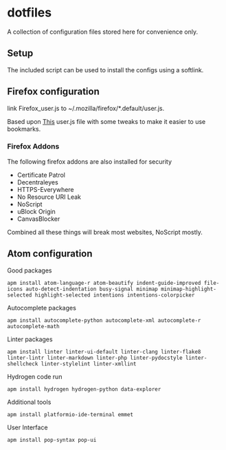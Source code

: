 # dotfiles

A collection of configuration files stored here for convenience only.

## Setup

The included script can be used to install the configs using a softlink.

## Firefox configuration

link Firefox_user.js to ~/.mozilla/firefox/\*.default/user.js.

Based upon [This](https://github.com/pyllyukko/user.js) user.js file
with some tweaks to make it easier to use bookmarks.

### Firefox Addons

The following firefox addons are also installed for security

- Certificate Patrol
- Decentraleyes
- HTTPS-Everywhere
- No Resource URI Leak
- NoScript
- uBlock Origin
- CanvasBlocker

Combined all these things will break most websites, NoScript mostly.

## Atom configuration

Good packages

    apm install atom-language-r atom-beautify indent-guide-improved file-icons auto-detect-indentation busy-signal minimap minimap-highlight-selected highlight-selected intentions intentions-colorpicker

Autocomplete packages

    apm install autocomplete-python autocomplete-xml autocomplete-r autocomplete-math

Linter packages

    apm install linter linter-ui-default linter-clang linter-flake8 linter-lintr linter-markdown linter-php linter-pydocstyle linter-shellcheck linter-stylelint linter-xmllint

Hydrogen code run

    apm install hydrogen hydrogen-python data-explorer

Additional tools

    apm install platformio-ide-terminal emmet

User Interface

    apm install pop-syntax pop-ui
